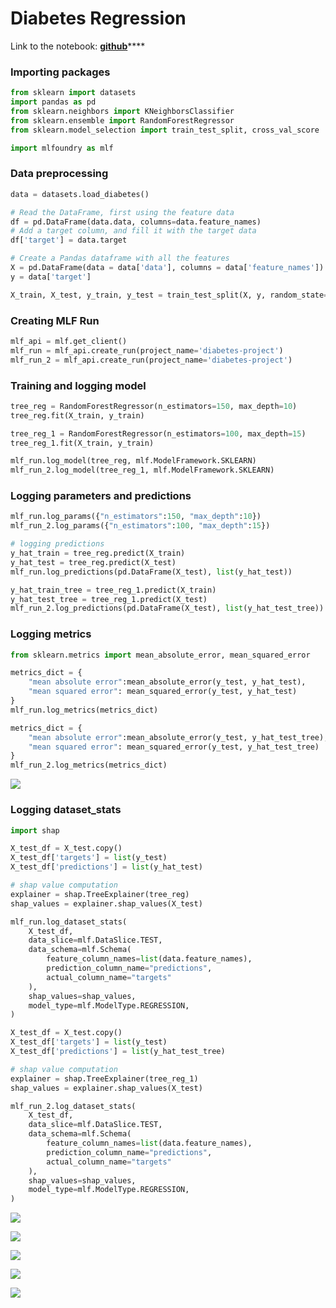 # Diabetes Regression

Link to the notebook: [**github**](https://github.com/truefoundry/mlfoundry/blob/main/examples/sklearn/diabetes\_train.ipynb)****

### Importing packages

```python
from sklearn import datasets
import pandas as pd
from sklearn.neighbors import KNeighborsClassifier
from sklearn.ensemble import RandomForestRegressor
from sklearn.model_selection import train_test_split, cross_val_score

import mlfoundry as mlf
```

### Data preprocessing

```python
data = datasets.load_diabetes()

# Read the DataFrame, first using the feature data
df = pd.DataFrame(data.data, columns=data.feature_names)
# Add a target column, and fill it with the target data
df['target'] = data.target

# Create a Pandas dataframe with all the features
X = pd.DataFrame(data = data['data'], columns = data['feature_names'])
y = data['target']

X_train, X_test, y_train, y_test = train_test_split(X, y, random_state=42)
```

### Creating MLF Run

```python
mlf_api = mlf.get_client()
mlf_run = mlf_api.create_run(project_name='diabetes-project')
mlf_run_2 = mlf_api.create_run(project_name='diabetes-project')
```

### Training and logging model

```python
tree_reg = RandomForestRegressor(n_estimators=150, max_depth=10)
tree_reg.fit(X_train, y_train)

tree_reg_1 = RandomForestRegressor(n_estimators=100, max_depth=15)
tree_reg_1.fit(X_train, y_train)

mlf_run.log_model(tree_reg, mlf.ModelFramework.SKLEARN)
mlf_run_2.log_model(tree_reg_1, mlf.ModelFramework.SKLEARN)
```

### Logging parameters and predictions

```python
mlf_run.log_params({"n_estimators":150, "max_depth":10})
mlf_run_2.log_params({"n_estimators":100, "max_depth":15})

# logging predictions
y_hat_train = tree_reg.predict(X_train)
y_hat_test = tree_reg.predict(X_test)
mlf_run.log_predictions(pd.DataFrame(X_test), list(y_hat_test))

y_hat_train_tree = tree_reg_1.predict(X_train)
y_hat_test_tree = tree_reg_1.predict(X_test)
mlf_run_2.log_predictions(pd.DataFrame(X_test), list(y_hat_test_tree))
```

### Logging metrics

```python
from sklearn.metrics import mean_absolute_error, mean_squared_error

metrics_dict = {
    "mean absolute error":mean_absolute_error(y_test, y_hat_test),
    "mean squared error": mean_squared_error(y_test, y_hat_test)
}
mlf_run.log_metrics(metrics_dict)

metrics_dict = {
    "mean absolute error":mean_absolute_error(y_test, y_hat_test_tree),
    "mean squared error": mean_squared_error(y_test, y_hat_test_tree)
}
mlf_run_2.log_metrics(metrics_dict)
```

![](<../../.gitbook/assets/Screenshot from 2021-12-30 00-34-15.png>)

### Logging dataset\_stats

```python
import shap

X_test_df = X_test.copy()
X_test_df['targets'] = list(y_test)
X_test_df['predictions'] = list(y_hat_test)

# shap value computation
explainer = shap.TreeExplainer(tree_reg)
shap_values = explainer.shap_values(X_test)

mlf_run.log_dataset_stats(
    X_test_df, 
    data_slice=mlf.DataSlice.TEST,
    data_schema=mlf.Schema(
        feature_column_names=list(data.feature_names),
        prediction_column_name="predictions",
        actual_column_name="targets"
    ),
    shap_values=shap_values,
    model_type=mlf.ModelType.REGRESSION,
)

X_test_df = X_test.copy()
X_test_df['targets'] = list(y_test)
X_test_df['predictions'] = list(y_hat_test_tree)

# shap value computation
explainer = shap.TreeExplainer(tree_reg_1)
shap_values = explainer.shap_values(X_test)

mlf_run_2.log_dataset_stats(
    X_test_df, 
    data_slice=mlf.DataSlice.TEST,
    data_schema=mlf.Schema(
        feature_column_names=list(data.feature_names),
        prediction_column_name="predictions",
        actual_column_name="targets"
    ),
    shap_values=shap_values,
    model_type=mlf.ModelType.REGRESSION,
)
```

![](<../../.gitbook/assets/Screenshot from 2021-12-30 00-35-09.png>)

![](<../../.gitbook/assets/Screenshot from 2021-12-30 00-35-17.png>)

![](<../../.gitbook/assets/Screenshot from 2021-12-30 00-35-27.png>)

![](<../../.gitbook/assets/Screenshot from 2021-12-30 00-35-35.png>)

![](<../../.gitbook/assets/Screenshot from 2021-12-30 00-36-01.png>)

